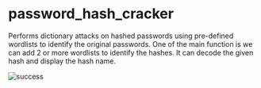 # password_hash_cracker
Performs dictionary attacks on hashed passwords using pre-defined wordlists to identify the original passwords.   One of the main function is we can add 2 or more wordlists to identify the hashes.  It can decode the given hash and display the hash name.

  ![success](https://github.com/chethnareddymulli/password_hash_cracker/assets/175281026/671e0024-cd45-4246-a08c-b0e77a797c59)
